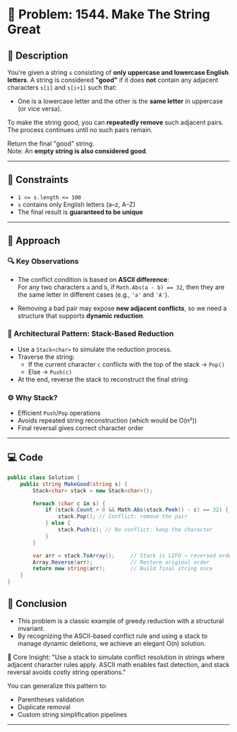 # 🧠 Problem: 1544. Make The String Great

## 📜 Description

You're given a string `s` consisting of **only uppercase and lowercase English letters**. A string is considered **"good"** if it does **not** contain any adjacent characters `s[i]` and `s[i+1]` such that:
- One is a lowercase letter and the other is the **same letter** in uppercase (or vice versa).

To make the string good, you can **repeatedly remove** such adjacent pairs. The process continues until no such pairs remain.

Return the final "good" string.  
Note: An **empty string is also considered good**.

---

## 📌 Constraints

- `1 <= s.length <= 100`
- `s` contains only English letters (a–z, A–Z)
- The final result is **guaranteed to be unique**

---

## 🧱 Approach

### 🔍 Key Observations

- The conflict condition is based on **ASCII difference**:  
  For any two characters `a` and `b`, if `Math.Abs(a - b) == 32`, then they are the same letter in different cases (e.g., `'a'` and `'A'`).
  
- Removing a bad pair may expose **new adjacent conflicts**, so we need a structure that supports **dynamic reduction**.

### 🧠 Architectural Pattern: Stack-Based Reduction

- Use a `Stack<char>` to simulate the reduction process.
- Traverse the string:
  - If the current character `c` conflicts with the top of the stack → `Pop()`
  - Else → `Push(c)`
- At the end, reverse the stack to reconstruct the final string.

### ⚙️ Why Stack?

- Efficient `Push`/`Pop` operations
- Avoids repeated string reconstruction (which would be O(n²))
- Final reversal gives correct character order

---

## 💻 Code

```csharp
public class Solution {
    public string MakeGood(string s) {
        Stack<char> stack = new Stack<char>();

        foreach (char c in s) {
            if (stack.Count > 0 && Math.Abs(stack.Peek() - c) == 32) {
                stack.Pop(); // Conflict: remove the pair
            } else {
                stack.Push(c); // No conflict: keep the character
            }
        }

        var arr = stack.ToArray();     // Stack is LIFO → reversed order
        Array.Reverse(arr);            // Restore original order
        return new string(arr);        // Build final string once
    }
}
```


## 🧠 Conclusion

- This problem is a classic example of greedy reduction with a structural invariant.
- By recognizing the ASCII-based conflict rule and using a stack to manage dynamic deletions, we achieve an elegant O(n) solution.

🔁 Core Insight:
"Use a stack to simulate conflict resolution in strings where adjacent character rules apply. 
ASCII math enables fast detection, and stack reversal avoids costly string operations."

You can generalize this pattern to:

- Parentheses validation
- Duplicate removal
- Custom string simplification pipelines



----
